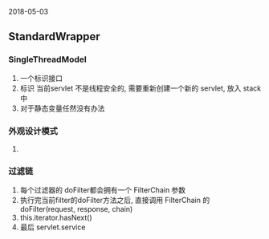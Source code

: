 2018-05-03

## StandardWrapper

### SingleThreadModel
1. 一个标识接口
2. 标识 当前servlet 不是线程安全的, 需要重新创建一个新的 servlet, 放入 stack中
3. 对于静态变量任然没有办法

### 外观设计模式
1.

### 过滤链
1. 每个过滤器的 doFilter都会拥有一个 FilterChain 参数
2. 执行完当前filter的doFilter方法之后, 直接调用 FilterChain 的 doFilter(request, response, chain)
3. this.iterator.hasNext()
4. 最后 servlet.service